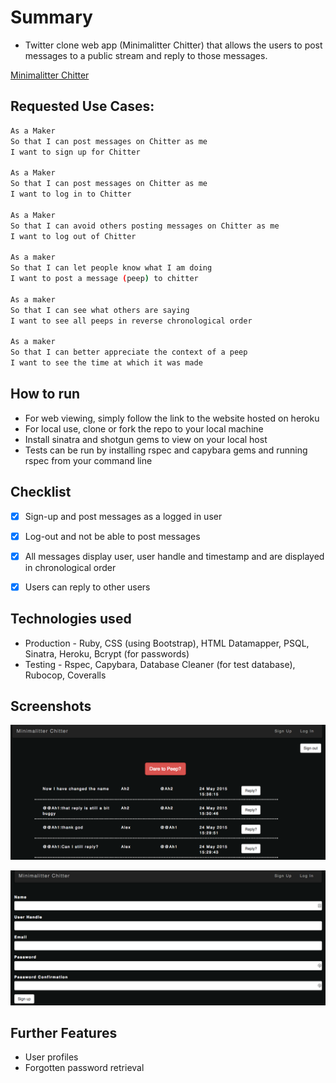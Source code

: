 Summary
=================

* Twitter clone web app (Minimalitter Chitter) that allows the users to post messages to a public stream and reply to those messages.

[Minimalitter Chitter](https://minimalitter-chitter-ah.herokuapp.com/)

Requested Use Cases:
-------

```sh
As a Maker
So that I can post messages on Chitter as me
I want to sign up for Chitter

As a Maker
So that I can post messages on Chitter as me
I want to log in to Chitter

As a Maker
So that I can avoid others posting messages on Chitter as me
I want to log out of Chitter

As a maker
So that I can let people know what I am doing
I want to post a message (peep) to chitter

As a maker
So that I can see what others are saying
I want to see all peeps in reverse chronological order

As a maker
So that I can better appreciate the context of a peep
I want to see the time at which it was made
```

How to run
----

* For web viewing, simply follow the link to the website hosted on heroku
* For local use, clone or fork the repo to your local machine
* Install sinatra and shotgun gems to view on your local host
* Tests can be run by installing rspec and capybara gems and running rspec from your command line


Checklist
----

- [x] Sign-up and post messages as a logged in user
- [x] Log-out and not be able to post messages
- [x] All messages display user, user handle and timestamp and are displayed in chronological order
- [x] Users can reply to other users


Technologies used
----

* Production - Ruby, CSS (using Bootstrap), HTML Datamapper, PSQL, Sinatra, Heroku, Bcrypt (for passwords)
* Testing - Rspec, Capybara, Database Cleaner (for test database), Rubocop, Coveralls

Screenshots
----

![Front Page](https://github.com/AlexHandy1/chitter-challenge/blob/master/public/img/Minimalitter-chitter.png)

![Sign-up](https://github.com/AlexHandy1/chitter-challenge/blob/master/public/img/Minimalitter-chitter-sign-up.png)

Further Features
----

* User profiles
* Forgotten password retrieval